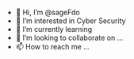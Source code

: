 - 👋 Hi, I’m @sageFdo
- 👀 I’m interested in Cyber Security
- 🌱 I’m currently learning
- 💞️ I’m looking to collaborate on ...
- 📫 How to reach me ...

<!---
sageFdo/sageFdo is a ✨ special ✨ repository because its `README.md` (this file) appears on your GitHub profile.
You can click the Preview link to take a look at your changes.
--->
